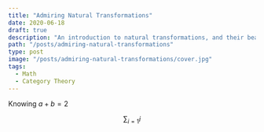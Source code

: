 ```yaml
---
title: "Admiring Natural Transformations"
date: 2020-06-18
draft: true
description: "An introduction to natural transformations, and their beauty"
path: "/posts/admiring-natural-transformations"
type: post
image: "/posts/admiring-natural-transformations/cover.jpg"
tags:
  - Math
  - Category Theory
---
```


Knowing $a + b = 2$

$$
\sum_{i = 1} i
$$
